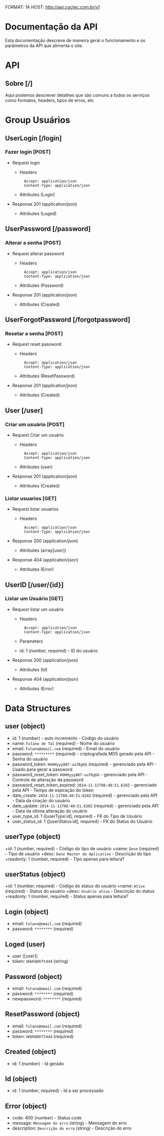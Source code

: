 FORMAT: 1A
HOST: http://api.cgctec.com.br/v1

# Documentação da API

Esta documentação descreve de maneira geral o funcionamento e os parâmetros da API que alimenta o site.

# API

## Sobre [/]

Aqui podemos descrever detalhes que são comuns a todos os serviços como formatos, headers, tipos de erros, etc

# Group Usuários

## UserLogin [/login]

### Fazer login [POST]

+ Request login
    + Headers

            Accept: application/json
            Content-Type: application/json

    + Attributes (Login)

+ Response 201 (application/json)

    + Attributes (Loged)


## UserPassword [/password]

### Alterar a senha [POST]

+ Request alterar password

    + Headers

            Accept: application/json
            Content-Type: application/json

    + Attributes (Password)

+ Response 201 (application/json)
    + Attributes (Created)


## UserForgotPassword [/forgotpassword]

### Resetar a senha [POST]

+ Request reset password

    + Headers

            Accept: application/json
            Content-Type: application/json

    + Attributes (ResetPassword)

+ Response 201 (application/json)
    + Attributes (Created)


## User [/user]

### Criar um usuário [POST]

+ Request Criar um usuário

    + Headers

            Accept: application/json
            Content-Type: application/json

    + Attributes (user)

+ Response 201 (application/json)
    + Attributes (Created)


### Listar usuarios [GET]

+ Request listar usuários

    + Headers

            Accept: application/json
            Content-Type: application/json

+ Response 200 (application/json)
    + Attributes (array[user])

+ Response 404 (application/json)
    + Attributes (Error)


## UserID [/user/{id}]

### Listar um Usuário [GET]

+ Request listar um usuário

    + Headers

            Accept: application/json
            Content-Type: application/json

    + Parameters
     + id: 1 (number, required) - ID do usuário

+ Response 200 (application/json)
    + Attributes (Id)

+ Response 404 (application/json)
    + Attributes (Error)


# Data Structures

## user (object)
+ id: 1 (number) - auto incremento - Código do usuário
+ name: `Fulano de Tal` (required) - Nome do usuário
+ email: `fulano@email.com` (required) - Email do usuário
+ password: `*********` (required) - criptografada MD5 gerado pela API - Senha do usuário
+ password_token: `HUHHyyy887-uu76gGG` (required) - gerenciado pela API - Usado para gerar a password
+ password_reset_token: `HUHHyyy887-uu76gGG` - gerenciado pela API - Controle de alteração da password
+ password_reset_token_expired: `2014-11-11T08:40:51.620Z` - gerenciado pela API - Tempo de expiração do token
+ date_create: `2014-11-11T08:40:51.620Z` (required) - gerenciado pela API - Data da criação do usuário
+ date_update: `2014-11-11T08:40:51.620Z` (required) - gerenciado pela API - Data da última alteração do usuário
+ user_type_id: 1 ([userType:id], required) - FK do Tipo de Usuário
+ user_status_id: 1 ([userStatus:id], required) - FK do Status do Usuário

## userType (object)
+id: 1 (number, required) - Código do tipo de usuário
+name: `Dono` (required) - Tipo de usuário
+desc: `Dono Master do Aplicativo` - Descrição do tipo
+readonly: 1 (number, required) - Tipo apenas para leitura?

## userStatus (object)
+id: 1 (number, required) - Código do status do usuário
+name: `Ativo` (required) - Status do usuário
+desc: `Usuário ativo` - Descrição do status
+readonly: 1 (number, required) - Status apenas para leitura?

## Login (object)
+ email: `fulano@email.com` (required)
+ password: `********` (required)

## Loged (user)
+ user ([user])
+ token: `UHUh88hTt444` (string)

## Password (object)
+ email: `fulano@email.com` (required)
+ password: `********` (required)
+ newpassword: `********` (required)

## ResetPassword (object)
+ email: `fulano@email.com` (required)
+ password: `********` (required)
+ token: `UHUh88hTt444` (required)

## Created (object)
+ id: 1 (number) - Id gerado

## Id (object)
+ id: 1 (number, required) - Id a ser processado

## Error (object)
+ code: 400 (number) - Status code
+ message: `Mensagem do erro` (string) - Mensagem do erro
+ description: `Descrição do erro` (string) - Descrição do erro


